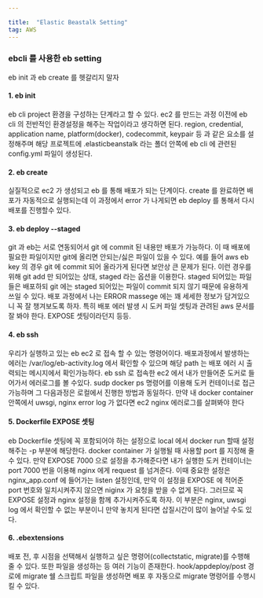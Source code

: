 ```yaml
---

title:  "Elastic Beastalk Setting"
tag: AWS
---
```

### ebcli 를 사용한 eb setting

eb init 과 eb create 를 헷갈리지 말자

#### 1\. eb init

eb cli project 환경을 구성하는 단계라고 할 수 있다. ec2 를 만드는 과정 이전에 eb cli 의 전반적인 환경설정을 해주는 작업이라고 생각하면 된다. region, credential, application name, platform(docker), codecommit, keypair 등 과 같은 요소를 설정해주며 해당 프로젝트에 .elasticbeanstalk 라는 폴더 안쪽에 eb cli 에 관련된 config.yml 파일이 생성된다.

#### 2\. eb create

실질적으로 ec2 가 생성되고 eb 를 통해 배포가 되는 단계이다. create 를 완료하면 배포가 자동적으로 실행되는데 이 과정에서 error 가 나게되면 eb deploy 를 통해서 다시 배포를 진행할수 있다.

#### 3\. eb deploy --staged

git 과 eb는 서로 연동되어서 git 에 commit 된 내용만 배포가 가능하다. 이 때 배포에 필요한 파일이지만 git에 올리면 안되는/싫은 파일이 있을 수 있다. 예를 들어 aws eb key 의 경우 git 에 commit 되어 올라가게 된다면 보안상 큰 문제가 된다. 이런 경우를 위해 git add 만 되어있는 상태, staged 라는 옵션을 이용한다. staged 되어있는 파일들은 배포하되 git 에는 staged 되어있는 파일이 commit 되지 않기 때문에 유용하게 쓰일 수 있다. 배포 과정에서 나는 ERROR massege 에는 꽤 세세한 정보가 담겨있으니 꼭 잘 챙겨보도록 하자. 특히 배포 에러 발생 시 도커 파일 셋팅과 관려된 aws 문서를 잘 봐야 한다. EXPOSE 셋팅이라던지 등등.

#### 4\. eb ssh

우리가 실행하고 있는 eb ec2 로 접속 할 수 있는 명령어이다. 배포과정에서 발생하는 에러는 /var/log/eb-activity.log 에서 확인할 수 있으며 해당 path 는 배포 에러 시 출력되는 메시지에서 확인가능하다. eb ssh 로 접속한 ec2 에서 내가 만들어준 도커로 들어가서 에러로그를 볼 수있다. sudp docker ps 명령어를 이용해 도커 컨테이너로 접근가능하며 그 다음과정은 로컬에서 진행한 방법과 동일하다. 만약 내 docker container 안쪽에서 uwsgi, nginx error log 가 없다면 ec2 nginx 에러로그를 살펴봐야 한다

#### 5\. Dockerfile EXPOSE 셋팅

eb Dockerfile 셋팅에 꼭 포함되어야 하는 설정으로 local 에서 docker run 할때 설정해주는 -p 부분에 해당한다. docker container 가 실행될 때 사용할 port 를 지정해 줄 수 있다. 만약 EXPOSE 7000 으로 설정을 추가해준다면 내가 실행한 도커 컨테이너는 port 7000 번을 이용해 nginx 에게 request 를 넘겨준다. 이때 중요한 설정은 nginx\_app.conf 에 들어가는 listen 설정인데, 만약 이 설정을 EXPOSE 에 적어준 port 번호와 일치시켜주지 않으면 niginx 가 요청을 받을 수 없게 된다. 그러므로 꼭 EXPOSE 설정과 nginx 설정을 함께 추가시켜주도록 하자. 이 부분은 nginx, uwsgi log 에서 확인할 수 없는 부분이니 만약 놓치게 된다면 삽질시간이 많이 늘어날 수도 있다.

#### 6\. .ebextensions

배포 전, 후 시점을 선택해서 실행하고 싶은 명령어(collectstatic, migrate)를 수행해 줄 수 있다. 또한 파일을 생성하는 등 여러 기능이 존재한다. hook/appdeploy/post 경로에 migrate 쉘 스크립트 파일을 생성하면 배포 후 자동으로 migrate 명령어를 수행시킬 수 있다.